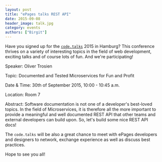 ```yaml
---
layout: post
title: "ePages talks REST API"
date: 2015-09-08
header_image: talk.jpg
category: events
authors: ["Birgit"]
---
```


Have you signed up for the [`code.talks`](https://www.codetalks.de/) 2015 in Hamburg?
This conference thrives on a variety of interesting topics in the field of web development, exciting talks and of course lots of fun.
And we're participating!

Speaker: Oliver Trosien

Topic: Documented and Tested Microservices for Fun and Profit

Date & Time: 30th of September 2015, 10:00 - 10:45 a.m.

Location: Room 7

Abstract: Software documentation is not one of a developer's best-loved topics.
In the field of Microservices, it is therefore all the more important to provide a meaningful and well documented REST API that other teams and external developers can build upon.
So, let's build some nice REST API docs!

The `code.talks` will be also a great chance to meet with ePages developers and designers to network, exchange experience as well as discuss best practices.

Hope to see you all!
